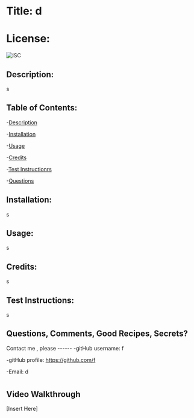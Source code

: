 
      

# Title: d

# License:
    
![ISC](https://img.shields.io/badge/license-ISC-brightgreen)

## Description: 
s

## Table of Contents: 
-[Description](#descritption) 

-[Installation](#installation) 

-[Usage](#usage) 

-[Credits](#Credits) 

-[Test Instructionrs](#contributing) 

-[Questions](#questions) 


## Installation: 
s

## Usage: 
s

## Credits: 
s

## Test Instructions: 
s

## Questions, Comments, Good Recipes, Secrets?
Contact me , please ------
-gitHub username: f 

-gitHub profile: https://github.com/f 

-Email: d

#
## Video Walkthrough
[Insert Here]

    
